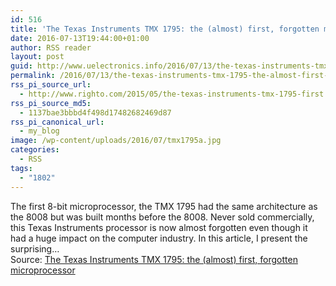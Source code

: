 ```yaml
---
id: 516
title: 'The Texas Instruments TMX 1795: the (almost) first, forgotten microprocessor'
date: 2016-07-13T19:44:00+01:00
author: RSS reader
layout: post
guid: http://www.uelectronics.info/2016/07/13/the-texas-instruments-tmx-1795-the-almost-first-forgotten-microprocessor/
permalink: /2016/07/13/the-texas-instruments-tmx-1795-the-almost-first-forgotten-microprocessor/
rss_pi_source_url:
  - http://www.righto.com/2015/05/the-texas-instruments-tmx-1795-first.html
rss_pi_source_md5:
  - 1137bae3bbbd4f498d17482682469d87
rss_pi_canonical_url:
  - my_blog
image: /wp-content/uploads/2016/07/tmx1795a.jpg
categories:
  - RSS
tags:
  - "1802"
---
```

</p> 

The first 8-bit microprocessor, the TMX 1795 had the same architecture as the 8008 but was built months before the 8008. Never sold commercially, this Texas Instruments processor is now almost forgotten even though it had a huge impact on the computer industry. In this article, I present the surprising…&#13;  
Source: <a href="http://www.righto.com/2015/05/the-texas-instruments-tmx-1795-first.html" target="_blank">The Texas Instruments TMX 1795: the (almost) first, forgotten microprocessor</a>

</body></html>
